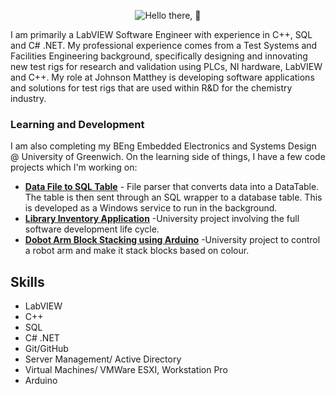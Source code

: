 <div align=center>

![Hello there, 👋](https://www.bing.com/th/id/OGC.2eada1bbeb4ed4182079cf00070324a2?pid=1.7&rurl=https%3a%2f%2fmedia1.tenor.com%2fimages%2f2eada1bbeb4ed4182079cf00070324a2%2ftenor.gif%3fitemid%3d13903117&ehk=8%2bmyD2kV0h6NgpzCjpCBdhfVoYF5lrKCorJKr%2bwSmtk%3d "Hello there, 👋")

</div>

I am primarily a LabVIEW Software Engineer with experience in C++, SQL and C# .NET. My professional experience comes from a Test Systems and Facilities Engineering background, specifically designing and innovating new test rigs for research and validation using PLCs, NI hardware, LabVIEW and C++. My role at Johnson Matthey is developing software applications and solutions for test rigs that are used within R&D for the chemistry industry.

### Learning and Development
I am also completing my BEng Embedded Electronics and Systems Design @ University of Greenwich.
On the learning side of things, I have a few code projects which I'm working on:

+ [**Data File to SQL Table**](https://github.com/Repi909/FileToSQLTool) - File parser that converts data into a DataTable. The table is then sent through an SQL wrapper to a database table. This is developed as a Windows service to run in the background.
+ [**Library Inventory Application**](https://github.com/TeachingMaterial/softwareproject_-team-1) -University project involving the full software development life cycle.
+ [**Dobot Arm Block Stacking using Arduino**](https://github.com/Repi909/ELEE1144-Dobot) -University project to control a robot arm and make it stack blocks based on colour.

## Skills

+ LabVIEW
+ C++
+ SQL
+ C# .NET
+ Git/GitHub
+ Server Management/ Active Directory
+ Virtual Machines/ VMWare ESXI, Workstation Pro
+ Arduino
<!-- + Beckhoff Automation

---

<!--
**Repi909/Repi909** is a ✨ _special_ ✨ repository because its `README.md` (this file) appears on your GitHub profile.

Here are some ideas to get you started:

- 🔭 I’m currently working on ...
- 🌱 I’m currently learning ...
- 👯 I’m looking to collaborate on ...
- 🤔 I’m looking for help with ...
- 💬 Ask me about ...
- 📫 How to reach me: ...
- 😄 Pronouns: ...
- ⚡ Fun fact: ...
-->
